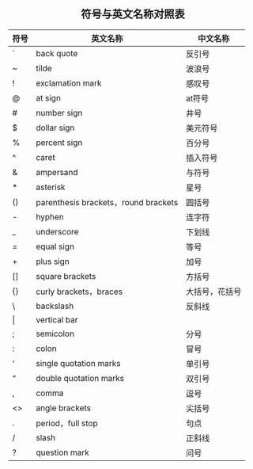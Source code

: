 ## <center>符号与英文名称对照表</center>



| 符号 | 英文名称 | 中文名称 |
| - | - | - |
|`|	back quote	| 反引号 |
| ~	| tilde | 波浪号 |
| !	| exclamation mark	| 感叹号 |
|@ |	at sign	|at符号|
|# |	number sign	|井号|
|$	|dollar sign	|美元符号|
|%	|percent sign	|百分号|
|^	|caret	|插入符号|
|&	|ampersand	|与符号|
|*	|asterisk	|星号|
|()	|parenthesis brackets，round brackets|	圆括号|
|-	|hyphen	|连字符|
|_	|underscore	|下划线|
|=	|equal sign	|等号|
|+	|plus sign	|加号|
|[]	|square brackets	|方括号|
|{}	|curly brackets，braces	|大括号，花括号|
|\	|backslash|	反斜线|
|\|	|vertical bar	||竖线|
|;	|semicolon|	分号|
|:	|colon	|冒号|
|‘	|single quotation marks	|单引号|
|“	|double quotation marks	|双引号|
|,	|comma	|逗号|
|<>	|angle brackets	|尖括号|
|.	|period，full stop	|句点|
|/	|slash	|正斜线|
|?	|question mark	|问号|
